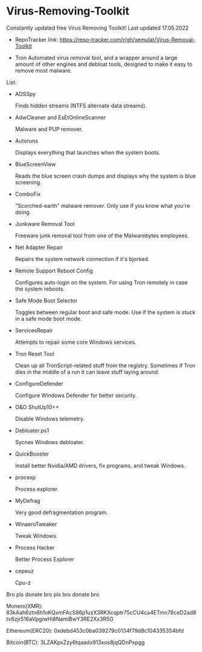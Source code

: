 # Virus-Removing-Toolkit
Constantly updated free Virus Removing Toolkit!
Last updated 17.05.2022

- RepoTracker link: https://repo-tracker.com/r/gh/xemulat/Virus-Removal-Toolkit

- Tron
    Automated virus removal tool, and a wrapper around a large amount of other engines and debloat tools, designed to make it easy to remove most malware.

List:

- ADSSpy
    
    Finds hidden streams (NTFS alternate data streams).

- AdwCleaner and EsEtOnlineScanner
    
    Malware and PUP remover.

- Autoruns
    
    Displays everything that launches when the system boots.

- BlueScreenView
    
    Reads the blue screen crash dumps and displays why the system is blue screening.

- ComboFix
    
    "Scorched-earth" malware remover. Only use if you know what you're doing.

- Junkware Removal Tool
    
    Freeware junk removal tool from one of the Malwarebytes employees.

- Net Adapter Repair
    
    Repairs the system network connection if it's bjorked.

- Remote Support Reboot Config
    
    Configures auto-login on the system. For using Tron remotely in case the system reboots.

- Safe Mode Boot Selector
    
    Toggles between regular boot and safe mode. Use if the system is stuck in a safe mode boot mode.

- ServicesRepair
    
    Attempts to repair some core Windows services.

- Tron Reset Tool
    
    Clean up all TronScript-related stuff from the registry. Sometimes if Tron dies in the middle of a run it can leave stuff laying around.
   
- ConfigureDefender
    
    Configure Windows Defender for better security.
    
- O&O ShutUp10++
     
     Disable Windows telemetry.
     
- Debloater.ps1
     
     Sycnex Windows debloater.
     
- QuickBooster
     
     Install better Nvidia/AMD drivers, fix programs, and tweak Windows.
     
- procexp
     
     Process explorer.
     
- MyDefrag
     
     Very good defragmentation program.
     
- WinaeroTweaker
     
     Tweak Windows.
     
- Process Hacker
     
     Better Process Explorer
     
- cepeuz
     
     Cpu-z
     


Bro pls donate bro pls bro donate bro

Monero(XMR): 83kAah6ztn6h1oKQxmFAcS86p1uzX3RKXcqptr75cCU4ca4ETmn78ceD2ad8tv6zjr516aVpgiwHi8NamiBwY3RE2Xx3R5G

Ethereum(ERC20): 0xdebd453c0ba039279c0134f79d8c104335354bfd

Bitcoin(BTC): 3LZAKpxZzy6tqaadx913xos8jqQDnPxpgg
